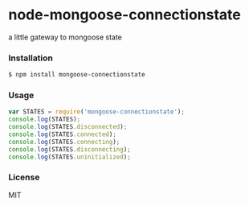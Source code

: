 
node-mongoose-connectionstate
============

a little gateway to mongoose state

### Installation

```bash
$ npm install mongoose-connectionstate
```

### Usage

```js
var STATES = require('mongoose-connectionstate');
console.log(STATES);
console.log(STATES.disconnected);
console.log(STATES.connected);
console.log(STATES.connecting);
console.log(STATES.disconnecting);
console.log(STATES.uninitialized);
```

### License

MIT
